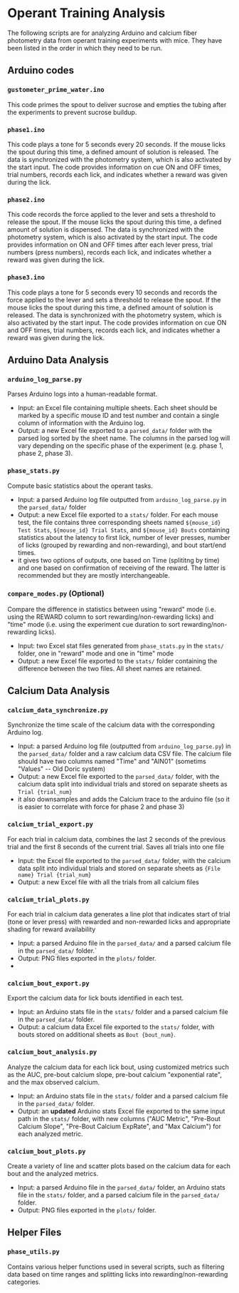 # Operant Training Analysis
The following scripts are for analyzing Arduino and calcium fiber photometry data from operant training experiments with mice. They have been listed in the order in which they need to be run.

## Arduino codes
### `gustometer_prime_water.ino`
This code primes the spout to deliver sucrose and empties the tubing after the experiments to prevent sucrose buildup.

### `phase1.ino`
This code plays a tone for 5 seconds every 20 seconds. If the mouse licks the spout during this time, a defined amount of solution is released. The data is synchronized with the photometry system, which is also activated by the start input. The code provides information on cue ON and OFF times, trial numbers, records each lick, and indicates whether a reward was given during the lick.

### `phase2.ino`
This code records the force applied to the lever and sets a threshold to release the spout. If the mouse licks the spout during this time, a defined amount of solution is dispensed. The data is synchronized with the photometry system, which is also activated by the start input. The code provides information on ON and OFF times after each lever press, trial numbers (press numbers), records each lick, and indicates whether a reward was given during the lick.

### `phase3.ino`
This code plays a tone for 5 seconds every 10 seconds and records the force applied to the lever and sets a threshold to release the spout. If the mouse licks the spout during this time, a defined amount of solution is released. The data is synchronized with the photometry system, which is also activated by the start input. The code provides information on cue ON and OFF times, trial numbers, records each lick, and indicates whether a reward was given during the lick.

## Arduino Data Analysis
### `arduino_log_parse.py`
Parses Arduino logs into a human-readable format.
- Input: an Excel file containing multiple sheets. Each sheet should be marked by a specific mouse ID and test number and contain a single column of information with the Arduino log.
- Output: a new Excel file exported to a `parsed_data/` folder with the parsed log sorted by the sheet name. The columns in the parsed log will vary depending on the specific phase of the experiment (e.g. phase 1, phase 2, phase 3).

### `phase_stats.py`
Compute basic statistics about the operant tasks.
- Input: a parsed Arduino log file outputted from `arduino_log_parse.py` in the `parsed_data/` folder
- Output: a new Excel file exported to a `stats/` folder. For each mouse test, the file contains three corresponding sheets named `${mouse_id} Test Stats`, `${mouse_id} Trial Stats`, and `${mouse_id} Bouts` containing statistics about the latency to first lick, number of lever presses, number of licks (grouped by rewarding and non-rewarding), and bout start/end times.
- it gives two options of outputs, one based on Time (splititng by time) and one based on confirmation of receiving of the reward. The latter is recommended but they are mostly interchangeable. 

### `compare_modes.py` (Optional)
Compare the difference in statistics between using "reward" mode (i.e. using the REWARD column to sort rewarding/non-rewarding licks) and "time" mode (i.e. using the experiment cue duration to sort rewarding/non-rewarding licks).
- Input: two Excel stat files generated from `phase_stats.py` in the `stats/` folder, one in "reward" mode and one in "time" mode
- Output: a new Excel file exported  to the `stats/` folder containing the difference between the two files. All sheet names are retained. 

## Calcium Data Analysis
### `calcium_data_synchronize.py`
Synchronize the time scale of the calcium data with the corresponding Arduino log.
- Input: a parsed Arduino log file (outputted from `arduino_log_parse.py`) in the `parsed_data/` folder and a raw calcium data CSV file. The calcium file should have two columns named "Time" and "AIN01" (sometims "Values" -- Old Doric system)
- Output: a new Excel file exported to the `parsed_data/` folder, with the calcium data split into individual trials and stored on separate sheets as `Trial {trial_num}`
- it also downsamples and adds the Calcium trace to the arduino file (so it is easier to correlate with force for phase 2 and phase 3)

### `calcium_trial_export.py`
For each trial in calcium data, combines the last 2 seconds of the previous trial and the first 8 seconds of the current trial. Saves all trials into one file
- Input: the Excel file exported to the `parsed_data/` folder, with the calcium data split into individual trials and stored on separate sheets as `{File name} Trial {trial_num}`
- Output: a new Excel file with all the trials from all calcium files

### `calcium_trial_plots.py`
For each trial in calcium data generates a line plot that indicates start of trial (tone or lever press) with rewarded and non-rewarded licks and appropriate shading for reward availability
- Input: a parsed Arduino file in the `parsed_data/` and a parsed calcium file in the `parsed_data/` folder.`
- Output: PNG files exported in the `plots/` folder. 
- 
### `calcium_bout_export.py`
Export the calcium data for lick bouts identified in each test.
- Input: an Arduino stats file in the `stats/` folder and a parsed calcium file in the `parsed_data/` folder.
- Output: a calcium data Excel file exported to the `stats/` folder, with bouts stored on additional sheets as `Bout {bout_num}`.

### `calcium_bout_analysis.py`
Analyze the calcium data for each lick bout, using customized metrics such as the AUC, pre-bout calcium slope, pre-bout calcium "exponential rate", and the max observed calcium.
- Input: an Arduino stats file in the `stats/` folder and a parsed calcium file in the `parsed_data/` folder.
- Output: an **updated** Arduino stats Excel file exported to the same input path in the `stats/` folder, with new columns ("AUC Metric", "Pre-Bout Calcium Slope", "Pre-Bout Calcium ExpRate", and "Max Calcium") for each analyzed metric.

### `calcium_bout_plots.py`
Create a variety of line and scatter plots based on the calcium data for each bout and the analyzed metrics.
- Input: a parsed Arduino file in the `parsed_data/` folder, an Arduino stats file in the `stats/` folder, and a parsed calcium file in the `parsed_data/` folder.
- Output: PNG files exported in the `plots/` folder. 

## Helper Files
### `phase_utils.py`
Contains various helper functions used in several scripts, such as filtering data based on time ranges and splitting licks into rewarding/non-rewarding categories.
